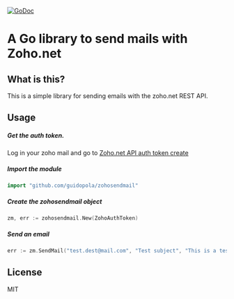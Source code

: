 [![GoDoc](https://godoc.org/github.com/guidopola/zohosendmail?status.svg)](https://godoc.org/github.com/guidopola/zohosendmail)
# A Go library to send mails with Zoho.net


## What is this?
This is a simple library for sending emails with the zoho.net REST API.

## Usage
##### Get the auth token.
Log in your zoho mail and go to [Zoho.net API auth token create](https://accounts.zoho.com/apiauthtoken/create?SCOPE=ZohoMail/ZohoMailAPI)
##### Import the module

```go
import "github.com/guidopola/zohosendmail"
```
##### Create the zohosendmail object
```go
zm, err := zohosendmail.New(ZohoAuthToken)
```
##### Send an email

```go
err := zm.SendMail("test.dest@mail.com", "Test subject", "This is a test email body!")
```


License
----
MIT
